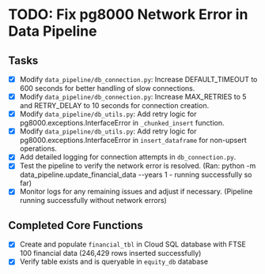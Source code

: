# TODO: Fix pg8000 Network Error in Data Pipeline

## Tasks
- [x] Modify `data_pipeline/db_connection.py`: Increase DEFAULT_TIMEOUT to 600 seconds for better handling of slow connections.
- [x] Modify `data_pipeline/db_connection.py`: Increase MAX_RETRIES to 5 and RETRY_DELAY to 10 seconds for connection creation.
- [x] Modify `data_pipeline/db_utils.py`: Add retry logic for pg8000.exceptions.InterfaceError in `_chunked_insert` function.
- [x] Modify `data_pipeline/db_utils.py`: Add retry logic for pg8000.exceptions.InterfaceError in `insert_dataframe` for non-upsert operations.
- [x] Add detailed logging for connection attempts in `db_connection.py`.
- [x] Test the pipeline to verify the network error is resolved. (Ran: python -m data_pipeline.update_financial_data --years 1 - running successfully so far)
- [x] Monitor logs for any remaining issues and adjust if necessary. (Pipeline running successfully without network errors)

## Completed Core Functions
- [x] Create and populate `financial_tbl` in Cloud SQL database with FTSE 100 financial data (246,429 rows inserted successfully)
- [x] Verify table exists and is queryable in `equity_db` database
